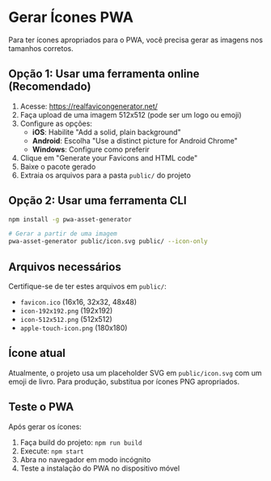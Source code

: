 # Gerar Ícones PWA

Para ter ícones apropriados para o PWA, você precisa gerar as imagens nos tamanhos corretos.

## Opção 1: Usar uma ferramenta online (Recomendado)

1. Acesse: https://realfavicongenerator.net/
2. Faça upload de uma imagem 512x512 (pode ser um logo ou emoji)
3. Configure as opções:
   - **iOS**: Habilite "Add a solid, plain background"
   - **Android**: Escolha "Use a distinct picture for Android Chrome"
   - **Windows**: Configure como preferir
4. Clique em "Generate your Favicons and HTML code"
5. Baixe o pacote gerado
6. Extraia os arquivos para a pasta `public/` do projeto

## Opção 2: Usar uma ferramenta CLI

```bash
npm install -g pwa-asset-generator

# Gerar a partir de uma imagem
pwa-asset-generator public/icon.svg public/ --icon-only
```

## Arquivos necessários

Certifique-se de ter estes arquivos em `public/`:

- `favicon.ico` (16x16, 32x32, 48x48)
- `icon-192x192.png` (192x192)
- `icon-512x512.png` (512x512)
- `apple-touch-icon.png` (180x180)

## Ícone atual

Atualmente, o projeto usa um placeholder SVG em `public/icon.svg` com um emoji de livro.
Para produção, substitua por ícones PNG apropriados.

## Teste o PWA

Após gerar os ícones:

1. Faça build do projeto: `npm run build`
2. Execute: `npm start`
3. Abra no navegador em modo incógnito
4. Teste a instalação do PWA no dispositivo móvel
